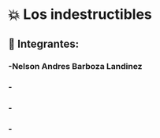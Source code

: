 # :collision: Los indestructibles
## :facepunch: Integrantes:

### -Nelson Andres Barboza Landinez
### -
### -
### -


